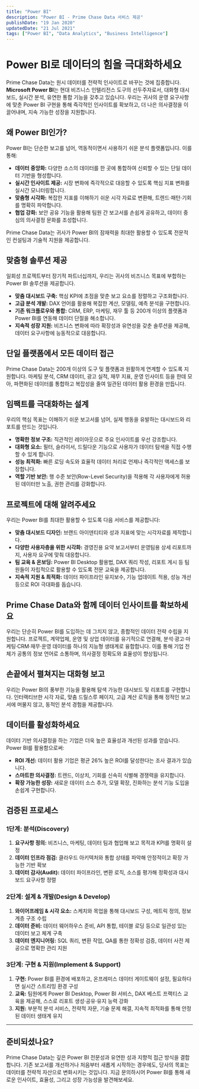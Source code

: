 ```yaml
---
title: "Power BI"
description: "Power BI - Prime Chase Data 서비스 제공"
publishDate: "19 Jan 2020"
updatedDate: "21 Jul 2021"
tags: ["Power BI", "Data Analytics", "Business Intelligence"]
---
```


# Power BI로 데이터의 힘을 극대화하세요

Prime Chase Data는 원시 데이터를 전략적 인사이트로 바꾸는 것에 집중합니다. **Microsoft Power BI**는 현대 비즈니스 인텔리전스 도구의 선두주자로서, 대화형 대시보드, 실시간 분석, 유연한 통합 기능을 갖추고 있습니다. 우리는 귀사의 운영 요구사항에 맞춘 Power BI 구현을 통해 즉각적인 인사이트를 확보하고, 더 나은 의사결정을 이끌어내며, 지속 가능한 성장을 지원합니다.

## 왜 Power BI인가?

Power BI는 단순한 보고를 넘어, 역동적이면서 사용하기 쉬운 분석 플랫폼입니다. 이를 통해:

- **데이터 중앙화:** 다양한 소스의 데이터를 한 곳에 통합하여 신뢰할 수 있는 단일 데이터 기반을 형성합니다.  
- **실시간 인사이트 제공:** 시장 변화에 즉각적으로 대응할 수 있도록 핵심 지표 변화를 실시간 모니터링합니다.  
- **맞춤형 시각화:** 복잡한 지표를 이해하기 쉬운 시각 자료로 변환해, 트렌드·패턴·기회를 명확히 파악합니다.  
- **협업 강화:** 보안 공유 기능을 활용해 팀원 간 보고서를 손쉽게 공유하고, 데이터 중심의 의사결정 문화를 조성합니다.

Prime Chase Data는 귀사가 Power BI의 잠재력을 최대한 활용할 수 있도록 전문적인 컨설팅과 기술적 지원을 제공합니다.

## 맞춤형 솔루션 제공

일회성 프로젝트부터 장기적 파트너십까지, 우리는 귀사의 비즈니스 목표에 부합하는 Power BI 솔루션을 제공합니다.

- **맞춤 대시보드 구축:** 핵심 KPI에 초점을 맞춘 보고 요소를 정렬하고 구조화합니다.  
- **고급 분석 개발:** DAX 언어를 활용해 복잡한 계산, 모델링, 예측 분석을 구현합니다.  
- **기존 워크플로우와 통합:** CRM, ERP, 마케팅, 재무 툴 등 200개 이상의 플랫폼과 Power BI를 연동해 데이터 단절을 해소합니다.  
- **지속적 성장 지원:** 비즈니스 변화에 따라 확장성과 유연성을 갖춘 솔루션을 제공해, 데이터 요구사항에 능동적으로 대응합니다.

## 단일 플랫폼에서 모든 데이터 접근

Prime Chase Data는 200개 이상의 도구 및 플랫폼과 원활하게 연계할 수 있도록 지원합니다. 마케팅 분석, CRM 데이터, 광고 실적, 재무 지표, 운영 인사이트 등을 한데 모아, 파편화된 데이터를 통합하고 복잡성을 줄여 일관된 데이터 활용 환경을 만듭니다.

## 임팩트를 극대화하는 설계

우리의 핵심 목표는 이해하기 쉬운 보고서를 넘어, 실제 행동을 유발하는 대시보드와 리포트를 만드는 것입니다.

- **명확한 정보 구조:** 직관적인 레이아웃으로 주요 인사이트를 우선 강조합니다.  
- **대화형 요소:** 필터, 슬라이서, 드릴다운 기능으로 사용자가 데이터 탐색을 직접 수행할 수 있게 합니다.  
- **성능 최적화:** 빠른 로딩 속도와 효율적 데이터 처리로 언제나 즉각적인 액세스를 보장합니다.  
- **역할 기반 보안:** 행 수준 보안(Row-Level Security)을 적용해 각 사용자에게 허용된 데이터만 노출, 권한 관리를 강화합니다.

## 프로젝트에 대해 알려주세요

우리는 Power BI를 최대한 활용할 수 있도록 다음 서비스를 제공합니다:

- **맞춤 대시보드 디자인:** 브랜드 아이덴티티와 성과 지표에 맞는 시각자료를 제작합니다.  
- **다양한 사용자층을 위한 시각화:** 경영진용 요약 보고서부터 운영팀용 상세 리포트까지, 사용자 요구에 맞춰 대응합니다.  
- **팀 교육 & 온보딩:** Power BI Desktop 활용법, DAX 쿼리 작성, 리포트 게시 등 팀원들이 자립적으로 활용할 수 있도록 전문 교육을 제공합니다.  
- **지속적 지원 & 최적화:** 데이터 파이프라인 유지보수, 기능 업데이트 적용, 성능 개선 등으로 ROI 극대화를 돕습니다.

## Prime Chase Data와 함께 데이터 인사이트를 확보하세요

우리는 단순히 Power BI를 도입하는 데 그치지 않고, 종합적인 데이터 전략 수립을 지원합니다. 프로젝트, 계약업체, 운영 및 상업 데이터를 유기적으로 연결해, 분석·광고·마케팅·CRM·재무·운영 데이터를 하나의 지능형 생태계로 융합합니다. 이를 통해 기업 전체가 공통의 정보 언어로 소통하며, 의사결정 정확도와 효율성이 향상됩니다.

## 손끝에서 펼쳐지는 대화형 보고

우리는 Power BI의 풍부한 기능을 활용해 탐색 가능한 대시보드 및 리포트를 구현합니다. 인터랙티브한 시각 자료, 맞춤 드릴스루 페이지, 고급 계산 로직을 통해 정적인 보고서에 머물지 않고, 동적인 분석 경험을 제공합니다.

## 데이터를 활성화하세요

데이터 기반 의사결정을 하는 기업은 더욱 높은 효율성과 개선된 성과를 얻습니다. Power BI를 활용함으로써:

- **ROI 개선:** 데이터 활용 기업은 평균 26% 높은 ROI를 달성한다는 조사 결과가 있습니다.  
- **스마트한 의사결정:** 트렌드, 이상치, 기회를 신속히 식별해 경쟁력을 유지합니다.  
- **확장 가능한 성장:** 새로운 데이터 소스 추가, 모델 확장, 진화하는 분석 기능 도입을 손쉽게 구현합니다.

## 검증된 프로세스

### 1단계: 분석(Discovery)

1. **요구사항 정의:** 비즈니스, 마케팅, 데이터 팀과 협업해 보고 목적과 KPI를 명확히 설정  
2. **데이터 인프라 점검:** 클라우드 아키텍처와 통합 상태를 파악해 안정적이고 확장 가능한 기반 확보  
3. **데이터 감사(Audit):** 데이터 파이프라인, 변환 로직, 소스를 평가해 정확성과 대시보드 요구사항 정렬

### 2단계: 설계 & 개발(Design & Develop)

1. **와이어프레임 & 시각 요소:** 스케치와 목업을 통해 대시보드 구성, 메트릭 정의, 정보 계층 구조 수립  
2. **데이터 준비:** 데이터 웨어하우스 준비, API 통합, 테이블 로딩 등으로 일관성 있는 데이터 보고 체계 구축  
3. **데이터 엔지니어링:** SQL 쿼리, 변환 작업, QA를 통한 정확성 검증, 데이터 사전 제공으로 명확한 관리 지원

### 3단계: 구현 & 지원(Implement & Support)

1. **구현:** Power BI를 환경에 배포하고, 온프레미스 데이터 게이트웨이 설정, 필요하다면 실시간 스트리밍 환경 구성  
2. **교육:** 팀원에게 Power BI Desktop, Power BI 서비스, DAX 베스트 프랙티스 교육을 제공해, 스스로 리포트 생성·공유·유지 능력 강화  
3. **지원:** 부분적 분석 서비스, 전략적 자문, 기술 문제 해결, 지속적 최적화를 통해 안정된 데이터 생태계 유지

---

## 준비되셨나요?

Prime Chase Data는 깊은 Power BI 전문성과 유연한 성과 지향적 접근 방식을 결합합니다. 기존 보고서를 개선하거나 처음부터 새롭게 시작하는 경우에도, 당사의 목표는 데이터를 전략적 자산으로 변화시키는 것입니다. 지금 문의하시어 Power BI를 통해 새로운 인사이트, 효율성, 그리고 성장 가능성을 발견해보세요.
